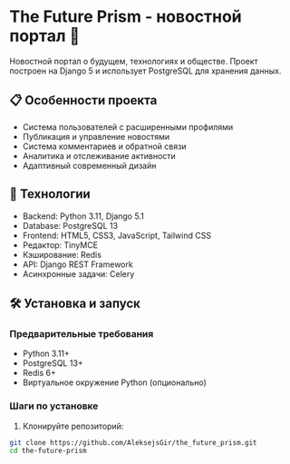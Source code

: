 # The Future Prism - новостной портал 💫

Новостной портал о будущем, технологиях и обществе. Проект построен на Django 5 и использует PostgreSQL для хранения данных.

## 📋 Особенности проекта

- Система пользователей с расширенными профилями
- Публикация и управление новостями
- Система комментариев и обратной связи
- Аналитика и отслеживание активности
- Адаптивный современный дизайн

## 🚀 Технологии

- Backend: Python 3.11, Django 5.1
- Database: PostgreSQL 13
- Frontend: HTML5, CSS3, JavaScript, Tailwind CSS
- Редактор: TinyMCE
- Кэширование: Redis
- API: Django REST Framework
- Асинхронные задачи: Celery

## 🛠️ Установка и запуск

### Предварительные требования
- Python 3.11+
- PostgreSQL 13+
- Redis 6+
- Виртуальное окружение Python (опционально)

### Шаги по установке

1. Клонируйте репозиторий:
```bash
git clone https://github.com/AleksejsGir/the_future_prism.git
cd the-future-prism